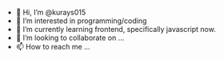 - 👋 Hi, I’m @kurays015
- 👀 I’m interested in programming/coding
- 🌱 I’m currently learning frontend, specifically javascript now.
- 💞️ I’m looking to collaborate on ...
- 📫 How to reach me ...

<!---
kurays015/kurays015 is a ✨ special ✨ repository because its `README.md` (this file) appears on your GitHub profile.
You can click the Preview link to take a look at your changes.
--->
